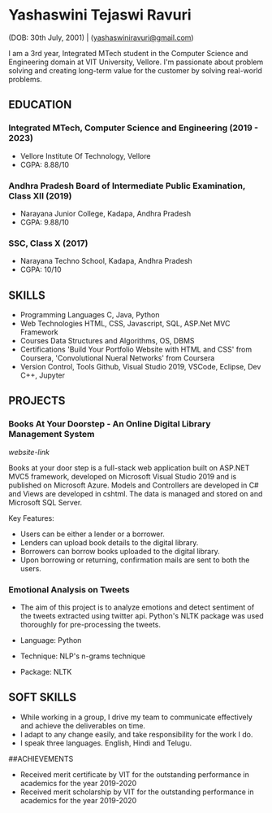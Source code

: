 # Yashaswini Tejaswi Ravuri
(DOB: 30th July, 2001) | (yashaswiniravuri@gmail.com)

I am a 3rd year, Integrated MTech student in the Computer Science and Engineering domain at VIT University, Vellore. I'm passionate about problem solving and creating long-term value for the customer by solving real-world problems. 

## EDUCATION

### Integrated MTech, Computer Science and Engineering (2019 - 2023)
 - Vellore Institute Of Technology, Vellore
 - CGPA: 8.88/10

### Andhra Pradesh Board of Intermediate Public Examination, Class XII (2019)
 - Narayana Junior College, Kadapa, Andhra Pradesh
 - CGPA: 9.88/10

### SSC, Class X (2017)
 - Narayana Techno School, Kadapa, Andhra Pradesh
 - CGPA: 10/10
 
## SKILLS

 - Programming Languages      C, Java, Python
 - Web Technologies           HTML, CSS, Javascript, SQL, ASP.Net MVC Framework
 - Courses		Data Structures and Algorithms, OS, DBMS
 - Certifications	'Build Your Portfolio Website with HTML and CSS' from Coursera, 'Convolutional Nueral Networks' from Coursera
 - Version Control, Tools	Github, Visual Studio 2019, VSCode, Eclipse, Dev C++, Jupyter
 
## PROJECTS

### Books At Your Doorstep - An Online Digital Library Management System
*website-link*

Books at your door step is a full-stack web application built on ASP.NET MVC5 framework, developed on Microsoft Visual Studio 2019 and is published on Microsoft Azure. Models and Controllers are developed in C# and Views are developed in cshtml. The data is managed and stored on and Microsoft SQL Server. 

Key Features:
- Users can be either a lender or a borrower.
- Lenders can upload book details to the digital library.
- Borrowers can borrow books uploaded to the digital library. 
- Upon borrowing or returning, confirmation mails are sent to both the users. 

### Emotional Analysis on Tweets 

- The aim of this project is to analyze emotions and detect sentiment of the tweets extracted using twitter api. Python's NLTK package was used thoroughly for pre-processing the tweets. 

- Language: Python
- Technique: NLP's n-grams technique
- Package: NLTK

## SOFT SKILLS
- While working in a group, I drive my team to communicate effectively and achieve the deliverables on time. 
- I adapt to any change easily, and take responsibility for the work I do. 
- I speak three languages. English, Hindi and Telugu. 

##ACHIEVEMENTS
- Received merit certificate by VIT for the outstanding performance in academics for the year 2019-2020
- Received merit scholarship by VIT for the outstanding performance in academics for the year 2019-2020


